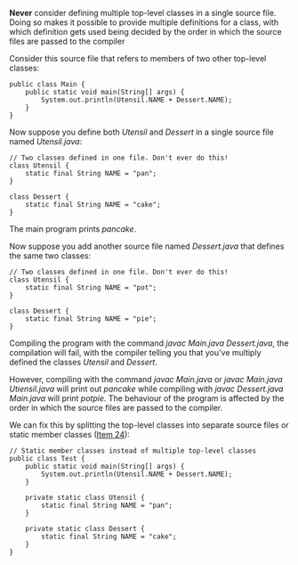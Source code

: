 **Never** consider defining multiple top-level classes in a single source file. Doing so makes
it possible to provide multiple definitions for a class, with which definition gets used being
decided by the order in which the source files are passed to the compiler

Consider this source file that refers to members of two other top-level classes:
```
public class Main {
    public static void main(String[] args) {
        System.out.println(Utensil.NAME + Dessert.NAME);
    }
}
```

Now suppose you define both *Utensil* and *Dessert* in a single source file named *Utensil.java*:
```
// Two classes defined in one file. Don't ever do this!
class Utensil {
    static final String NAME = "pan";
}

class Dessert {
    static final String NAME = "cake";
}
```

The main program prints *pancake*.

Now suppose you add another source file named *Dessert.java* that defines the same two classes:
```
// Two classes defined in one file. Don't ever do this!
class Utensil {
    static final String NAME = "pot";
}

class Dessert {
    static final String NAME = "pie";
}
```

Compiling the program with the command *javac Main.java Dessert.java*, the compilation
will fail, with the compiler telling you that you've multiply defined the classes
*Utensil* and *Dessert*.

However, compiling with the command *javac Main.java* or *javac Main.java Utiensil.java*
will print out *pancake* while compiling with *javac Dessert.java Main.java* will print
*potpie*. The behaviour of the program is affected by the order in which the source files
are passed to the compiler.

We can fix this by splitting the top-level classes into separate source files or static
member classes ([Item 24](./Item-24-Favor-static-member-classes-over-nonstatic.md)):
```
// Static member classes instead of multiple top-level classes
public class Test {
    public static void main(String[] args) {
        System.out.println(Utensil.NAME + Dessert.NAME);
    }
    
    private static class Utensil {
        static final String NAME = "pan";
    }
    
    private static class Dessert {
        static final String NAME = "cake";
    }
}
```